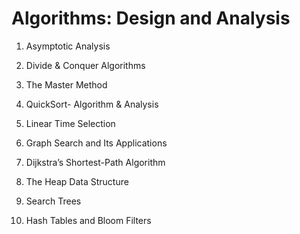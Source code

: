 # Algorithms: Design and Analysis

1. Asymptotic Analysis <br>

2. Divide & Conquer Algorithms <br>

3. The Master Method<br>

4. QuickSort- Algorithm & Analysis<br>

5. Linear Time Selection<br>

6. Graph Search and Its Applications<br>

7. Dijkstra’s Shortest-Path Algorithm<br>

8. The Heap Data Structure<br>

9. Search Trees<br>

10. Hash Tables and Bloom Filters<br>
